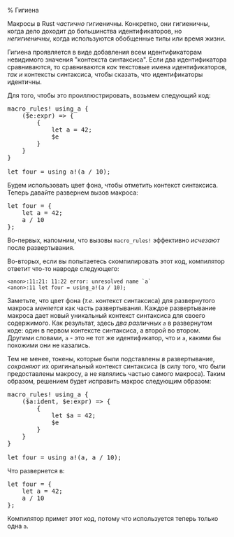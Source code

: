 % Гигиена

Макросы в Rust *частично* гигиеничны.  Конкретно, они гигиеничны, когда дело доходит до большинства идентификаторов, но *негигиеничны*, когда используются обобщенные типы или время жизни.

Гигиена проявляется в виде добавления всем идентификаторам невидимого значения "контекста синтаксиса". Если два идентификатора сравниваются, то сравниваются *как* текстовые имена идентификаторов, *так и*  контексты синтаксиса, чтобы сказать, что идентификаторы идентичны.

Для того, чтобы это проиллюстрировать, возьмем следующий код:

<pre class="rust rust-example-rendered"><span class="synctx-0"><span class="macro">macro_rules</span><span class="macro">!</span> <span class="ident">using_a</span> {&#xa;    (<span class="macro-nonterminal">$</span><span class="macro-nonterminal">e</span>:<span class="ident">expr</span>) <span class="op">=&gt;</span> {&#xa;        {&#xa;            <span class="kw">let</span> <span class="ident">a</span> <span class="op">=</span> <span class="number">42</span>;&#xa;            <span class="macro-nonterminal">$</span><span class="macro-nonterminal">e</span>&#xa;        }&#xa;    }&#xa;}&#xa;&#xa;<span class="kw">let</span> <span class="ident">four</span> <span class="op">=</span> <span class="macro">using_a</span><span class="macro">!</span>(<span class="ident">a</span> <span class="op">/</span> <span class="number">10</span>);</span></pre>

Будем использовать цвет фона, чтобы отметить контекст синтаксиса. Теперь давайте развернем вызов макроса:

<pre class="rust rust-example-rendered"><span class="synctx-0"><span class="kw">let</span> <span class="ident">four</span> <span class="op">=</span> </span><span class="synctx-1">{&#xa;    <span class="kw">let</span> <span class="ident">a</span> <span class="op">=</span> <span class="number">42</span>;&#xa;    </span><span class="synctx-0"><span class="ident">a</span> <span class="op">/</span> <span class="number">10</span></span><span class="synctx-1">&#xa;}</span><span class="synctx-0">;</span></pre>

Во-первых, напомним, что вызовы `macro_rules!` эффективно *исчезают* после развертывания.

Во-вторых, если вы попытаетесь скомпилировать этот код, компилятор ответит что-то навроде следующего:

```text
<anon>:11:21: 11:22 error: unresolved name `a`
<anon>:11 let four = using_a!(a / 10);
```

Заметьте, что цвет фона (*т.е.* контекст синтаксиса) для развернутого макроса *меняется* как часть развертывания. Каждое развертывание макроса дает новый уникальный контекст синтаксиса для своего содержимого.  Как результат, здесь  *два различных  `a`* в развернутом коде: один в первом контексте синтаксиса, а второй во втором.  Другими словами, <code><span class="synctx-0">a</span></code> - это не тот же идентификатор, что и  <code><span class="synctx-1">a</span></code>, какими бы похожими они не казались.

Тем не менее, токены, которые были подставлены *в* развертывание, *сохраняют* их оригинальный контекст синтаксиса (в силу того, что были предоставлены макросу, а не являлись частью самого макроса).  Таким образом, решением будет исправить макрос следующим образом:

<pre class="rust rust-example-rendered"><span class="synctx-0"><span class="macro">macro_rules</span><span class="macro">!</span> <span class="ident">using_a</span> {&#xa;    (<span class="macro-nonterminal">$</span><span class="macro-nonterminal">a</span>:<span class="ident">ident</span>, <span class="macro-nonterminal">$</span><span class="macro-nonterminal">e</span>:<span class="ident">expr</span>) <span class="op">=&gt;</span> {&#xa;        {&#xa;            <span class="kw">let</span> <span class="macro-nonterminal">$</span><span class="macro-nonterminal">a</span> <span class="op">=</span> <span class="number">42</span>;&#xa;            <span class="macro-nonterminal">$</span><span class="macro-nonterminal">e</span>&#xa;        }&#xa;    }&#xa;}&#xa;&#xa;<span class="kw">let</span> <span class="ident">four</span> <span class="op">=</span> <span class="macro">using_a</span><span class="macro">!</span>(<span class="ident">a</span>, <span class="ident">a</span> <span class="op">/</span> <span class="number">10</span>);</span></pre>

Что развернется в:

<pre class="rust rust-example-rendered"><span class="synctx-0"><span class="kw">let</span> <span class="ident">four</span> <span class="op">=</span> </span><span class="synctx-1">{&#xa;    <span class="kw">let</span> </span><span class="synctx-0"><span class="ident">a</span></span><span class="synctx-1"> <span class="op">=</span> <span class="number">42</span>;&#xa;    </span><span class="synctx-0"><span class="ident">a</span> <span class="op">/</span> <span class="number">10</span></span><span class="synctx-1">&#xa;}</span><span class="synctx-0">;</span></pre>

Компилятор примет этот код, потому что используется теперь только одна  `a`.
